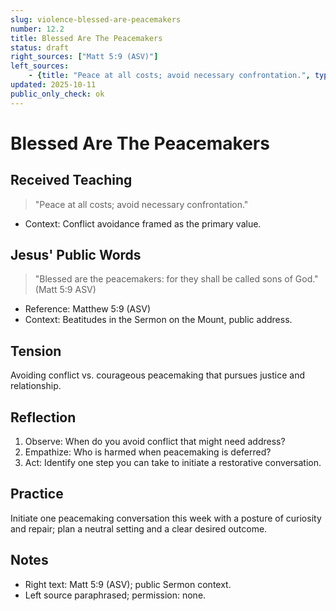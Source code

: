 ```yaml
---
slug: violence-blessed-are-peacemakers
number: 12.2
title: Blessed Are The Peacemakers
status: draft
right_sources: ["Matt 5:9 (ASV)"]
left_sources:
	- {title: "Peace at all costs; avoid necessary confrontation.", type: paraphrase, permission: none}
updated: 2025-10-11
public_only_check: ok
---
```


# Blessed Are The Peacemakers

## Received Teaching
> "Peace at all costs; avoid necessary confrontation."
- Context: Conflict avoidance framed as the primary value.

## Jesus' Public Words
> "Blessed are the peacemakers: for they shall be called sons of God." (Matt 5:9 ASV)
- Reference: Matthew 5:9 (ASV)
- Context: Beatitudes in the Sermon on the Mount, public address.

## Tension
Avoiding conflict vs. courageous peacemaking that pursues justice and relationship.

## Reflection
1. Observe: When do you avoid conflict that might need address?
2. Empathize: Who is harmed when peacemaking is deferred?
3. Act: Identify one step you can take to initiate a restorative conversation.

## Practice
Initiate one peacemaking conversation this week with a posture of curiosity and repair; plan a neutral setting and a clear desired outcome.

## Notes
- Right text: Matt 5:9 (ASV); public Sermon context.
- Left source paraphrased; permission: none.
